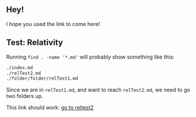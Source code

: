 ## Hey!

I hope you used the link to come here!

## Test: Relativity

Running `find . -name '*.md'` will probably show something like this:

```bash
./index.md
./relTest2.md
./folder/folder/relTest1.md
```
Since we are in `relTest1.md`, and want to reach `relTest2.md`, we need to go two folders up.

This link should work: [go to reltest2](../../relTest2.md)